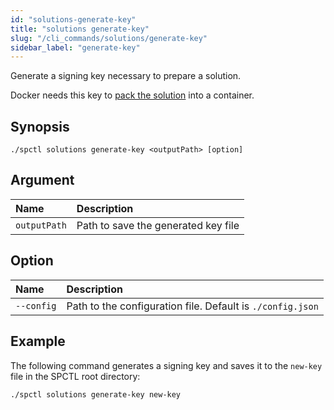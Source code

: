 ```yaml
---
id: "solutions-generate-key"
title: "solutions generate-key"
slug: "/cli_commands/solutions/generate-key"
sidebar_label: "generate-key"
---
```


Generate a signing key necessary to prepare a solution.

Docker needs this key to [pack the solution](/developers/cli_commands/solutions/prepare) into a container.

## Synopsis

```
./spctl solutions generate-key <outputPath> [option]
```

## Argument

|**Name**| **Description**                      |
| :- |:-------------------------------------|
|`outputPath`| Path to save the generated key file |

## Option

|**Name**|**Description**|
| :- | :- |
|`--config`|Path to the configuration file. Default is `./config.json`|

## Example

The following command generates a signing key and saves it to the `new-key` file in the SPCTL root directory:

```
./spctl solutions generate-key new-key
```